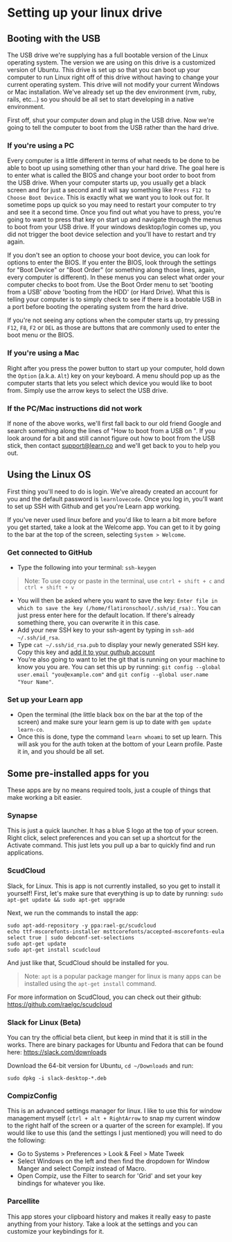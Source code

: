 # Setting up your linux drive

## Booting with the USB

The USB drive we're supplying has a full bootable version of the Linux operating system. The version we are using on this drive is a customized version of Ubuntu. This drive is set up so that you can boot up your computer to run Linux right off of this drive without having to change your current operating system. This drive will not modify your current Windows or Mac installation. We've already set up the dev environment (rvm, ruby, rails, etc...) so you should be all set to start developing in a native environment.

First off, shut your computer down and plug in the USB drive. Now we're going to tell the computer to boot from the USB rather than the hard drive.

### If you're using a PC

Every computer is a little different in terms of what needs to be done to be able to boot up using something other than your hard drive. The goal here is to enter what is called the BIOS and change your boot order to boot from the USB drive. When your computer starts up, you usually get a black screen and for just a second and it will say something like `Press F12 to Choose Boot Device`. This is exactly what we want you to look out for. It sometime pops up quick so you may need to restart your computer to try and see it a second time. Once you find out what you have to press, you're going to want to press that key on start up and navigate through the menus to boot from your USB drive. If your windows desktop/login comes up, you did not trigger the boot device selection and you'll have to restart and try again.

If you don't see an option to choose your boot device, you can look for options to enter the BIOS. If you enter the BIOS, look through the settings for "Boot Device" or "Boot Order" (or something along those lines, again, every computer is different). In these menus you can select what order your computer checks to boot from. Use the Boot Order menu to set 'booting from a USB' _above_ 'booting from the HDD' (or Hard Drive). What this is telling your computer is to simply check to see if there is a bootable USB in a port before booting the operating system from the hard drive.

If you're not seeing any options when the computer starts up, try pressing `F12`, `F8`, `F2` or `DEL` as those are buttons that are commonly used to enter the boot menu or the BIOS.

### If you're using a Mac

Right after you press the power button to start up your computer, hold down the `Option` (a.k.a. `Alt`) key on your keyboard. A menu should pop up as the computer starts that lets you select which device you would like to boot from. Simply use the arrow keys to select the USB drive.

### If the PC/Mac instructions did not work

If none of the above works, we'll first fall back to our old friend Google and search something along the lines of "How to boot from a USB on <computer brand and computer name>". If you look around for a bit and still cannot figure out how to boot from the USB stick, then contact support@learn.co and we'll get back to you to help you out.

## Using the Linux OS

First thing you'll need to do is login. We've already created an account for you and the default password is `learnlovecode`. Once you log in, you'll want to set up SSH with Github and get you're Learn app working.

If you've never used linux before and you'd like to learn a bit more before you get started, take a look at the Welcome app. You can get to it by going to the bar at the top of the screen, selecting `System > Welcome`.

### Get connected to GitHub

 - Type the following into your terminal: `ssh-keygen`

> Note: To use copy or paste in the terminal, use `cntrl + shift + c` and `ctrl + shift + v`

 - You will then be asked where you want to save the key: `Enter file in which to save the key (/home/flatironschool/.ssh/id_rsa):`. You can just press enter here for the default location. If there's already something there, you can overwrite it in this case.
 - Add your new SSH key to your ssh-agent by typing in `ssh-add ~/.ssh/id_rsa`.
 - Type `cat ~/.ssh/id_rsa.pub` to display your newly generated SSH key. Copy this key and [add it to your guthub account](https://help.github.com/articles/adding-a-new-ssh-key-to-your-github-account/)
 - You're also going to want to let the git that is running on your machine to know you you are. You can set this up by running: `git config --global user.email "you@example.com"` and `git config --global user.name "Your Name"`.

### Set up your Learn app

 - Open the terminal (the little black box on the bar at the top of the screen) and make sure your learn gem is up to date with `gem update learn-co`. 
 - Once this is done, type the command `learn whoami` to set up learn. This will ask you for the auth token at the bottom of your Learn profile. Paste it in, and you should be all set.

## Some pre-installed apps for you

These apps are by no means required tools, just a couple of things that make working a bit easier.

### Synapse

This is just a quick launcher. It has a blue S logo at the top of your screen. Right click, select preferences and you can set up a shortcut for the Activate command. This just lets you pull up a bar to quickly find and run applications.

### ScudCloud

Slack, for Linux. This is app is not currently installed, so you get to install it yourself! First, let's make sure that everything is up to date by running: `sudo apt-get update && sudo apt-get upgrade`

Next, we run the commands to install the app:

 ```
 sudo apt-add-repository -y ppa:rael-gc/scudcloud
 echo ttf-mscorefonts-installer msttcorefonts/accepted-mscorefonts-eula select true | sudo debconf-set-selections
 sudo apt-get update
 sudo apt-get install scudcloud
 ```
 And just like that, ScudCloud should be installed for you.

 >Note: `apt` is a popular package manger for linux is many apps can be installed using the `apt-get install` command.

For more information on ScudCloud, you can check out their github: https://github.com/raelgc/scudcloud

### Slack for Linux (Beta)

You can try the official beta client, but keep in mind that it is still in the works. There are binary packages for Ubuntu and Fedora that can be found here: https://slack.com/downloads

Download the 64-bit version for Ubuntu, `cd ~/Downloads` and run:
```
sudo dpkg -i slack-desktop-*.deb
```

### CompizConfig

This is an advanced settings manager for linux. I like to use this for window management myself (`ctrl + alt + RightArrow` to snap my current window to the right half of the screen or a quarter of the screen for example). If you would like to use this (and the settings I just mentioned) you will need to do the following:
 - Go to Systems > Preferences > Look & Feel > Mate Tweek
 - Select Windows on the left and then find the dropdown for Window Manger and select Compiz instead of Macro.
 - Open Compiz, use the Filter to search for 'Grid' and set your key bindings for whatever you like.

### Parcellite

This app stores your clipboard history and makes it really easy to paste anything from your history. Take a look at the settings and you can customize your keybindings for it.
